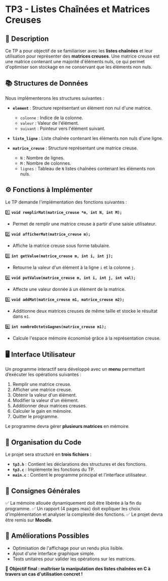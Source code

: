# TP3 - Listes Chaînées et Matrices Creuses

## 📌 **Description**
Ce TP a pour objectif de se familiariser avec les **listes chaînées** et leur utilisation pour représenter des **matrices creuses**. Une matrice creuse est une matrice contenant une majorité d'éléments nuls, ce qui permet d'optimiser son stockage en ne conservant que les éléments non nuls.

## 📚 **Structures de Données**
Nous implémenterons les structures suivantes :

- **`element`** : Structure représentant un élément non nul d'une matrice.
  - `colonne` : Indice de la colonne.
  - `valeur` : Valeur de l'élément.
  - `suivant` : Pointeur vers l'élément suivant.

- **`liste_ligne`** : Liste chaînée contenant les éléments non nuls d'une ligne.

- **`matrice_creuse`** : Structure représentant une matrice creuse.
  - `N` : Nombre de lignes.
  - `M` : Nombre de colonnes.
  - `lignes` : Tableau de `N` listes chaînées contenant les éléments non nuls.

## ⚙️ **Fonctions à Implémenter**
Le TP demande l'implémentation des fonctions suivantes :

1️⃣ **`void remplirMat(matrice_creuse *m, int N, int M);`**
   - Permet de remplir une matrice creuse à partir d'une saisie utilisateur.

2️⃣ **`void afficherMat(matrice_creuse m);`**
   - Affiche la matrice creuse sous forme tabulaire.

3️⃣ **`int getValue(matrice_creuse m, int i, int j);`**
   - Retourne la valeur d'un élément à la ligne `i` et la colonne `j`.

4️⃣ **`void putValue(matrice_creuse m, int i, int j, int val);`**
   - Affecte une valeur donnée à un élément de la matrice.

5️⃣ **`void addMat(matrice_creuse m1, matrice_creuse m2);`**
   - Additionne deux matrices creuses de même taille et stocke le résultat dans `m1`.

6️⃣ **`int nombreOctetsGagnes(matrice_creuse m1);`**
   - Calcule l'espace mémoire économisé grâce à la représentation creuse.

## 🖥 **Interface Utilisateur**
Un programme interactif sera développé avec un **menu** permettant d’exécuter les opérations suivantes :

1. Remplir une matrice creuse.
2. Afficher une matrice creuse.
3. Obtenir la valeur d'un élément.
4. Modifier la valeur d'un élément.
5. Additionner deux matrices creuses.
6. Calculer le gain en mémoire.
7. Quitter le programme.

Le programme devra gérer **plusieurs matrices** en mémoire.

## 📂 **Organisation du Code**
Le projet sera structuré en **trois fichiers** :

- **`tp3.h`** : Contient les déclarations des structures et des fonctions.
- **`tp3.c`** : Implémente les fonctions du TP.
- **`main.c`** : Contient le programme principal et l’interface utilisateur.

## 📜 **Consignes Générales**
✅ La mémoire allouée dynamiquement doit être libérée à la fin du programme.
✅ Un rapport (4 pages max) doit expliquer les choix d'implémentation et analyser la complexité des fonctions.
✅ Le projet devra être remis sur **Moodle**.

## 🚀 **Améliorations Possibles**
- Optimisation de l'affichage pour un rendu plus lisible.
- Ajout d'une interface graphique simple.
- Tests unitaires pour valider les opérations sur les matrices.

🎯 **Objectif final : maîtriser la manipulation des listes chaînées en C à travers un cas d'utilisation concret !**

